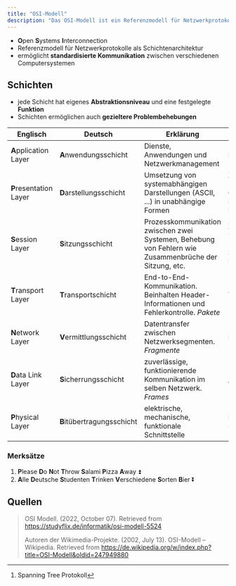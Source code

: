 ```yaml
---
title: "OSI-Modell"
description: "Das OSI-Modell ist ein Referenzmodell für Netzwerkprotokolle mit 7 Schichten von der Bitübertragung bis zur Anwendungsschicht. Es ermöglicht standardisierte Kommunikation und gezielte Problembehebung."
---
```


- **O**pen **S**ystems **I**nterconnection
- Referenzmodell für Netzwerkprotokolle als Schichtenarchitektur
- ermöglicht **standardisierte Kommunikation** zwischen verschiedenen Computersystemen

## Schichten

- jede Schicht hat eigenes **Abstraktionsniveau** und eine festgelegte **Funktion**
- Schichten ermöglichen auch **gezieltere Problembehebungen**

| Englisch               | Deutsch                    | Erklärung                                                                                              | Protokolle                                        |
| ---------------------- | -------------------------- | ------------------------------------------------------------------------------------------------------ | ------------------------------------------------- |
| **A**pplication Layer  | **A**nwendungsschicht      | Dienste, Anwendungen und Netzwerkmanagement                                                            | HTTP, FTP, SSH                                    |
| **P**resentation Layer | **D**arstellungsschicht    | Umsetzung von systemabhängigen Darstellungen (ASCII, ...) in unabhängige Formen                        | X.226 (Connection-Oriented Presentation Protocl)  |
| **S**ession Layer      | **S**itzungsschicht        | Prozesskommunikation zwischen zwei Systemen, Behebung von Fehlern wie Zusammenbrüche der Sitzung, etc. | X.225, ISO 9548 (Connectionless Session Protocol) |
| **T**ransport Layer    | **T**ransportschicht       | End-to-End-Kommunikation. Beinhalten Header-Informationen und Fehlerkontrolle. *Pakete*                | TCP, UDP                                          |
| **N**etwork Layer      | **V**ermittlungsschicht    | Datentransfer zwischen Netzwerksegmenten. *Fragmente*                                                  | IP, ICMP                                          |
| **D**ata Link Layer    | **S**icherrungsschicht     | zuverlässige, funktionierende Kommunikation im selben Netzwerk. *Frames*                               | ARP, STP [^1]                                     |
| **P**hysical Layer     | **B**itübertragungsschicht | elektrische, mechanische, funktionale Schnittstelle                                                    | Ethernet, IEEE 802.11                             |

### Merksätze

1. **P**lease **D**o **N**ot **T**hrow **S**alami **P**izza **A**way ⏫
2. **A**lle **D**eutsche **S**tudenten **T**rinken **V**erschiedene **S**orten **B**ier ⏬

[^1]: Spanning Tree Protokoll

## Quellen

> OSI Modell. (2022, October 07). Retrieved from https://studyflix.de/informatik/osi-modell-5524
> 
> Autoren der Wikimedia-Projekte. (2002, July 13). OSI-Modell – Wikipedia. Retrieved from https://de.wikipedia.org/w/index.php?title=OSI-Modell&oldid=247949880